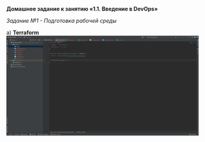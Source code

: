 **Домашнее задание к занятию «1.1. Введение в DevOps»**

_Задание №1 - Подготовка рабочей среды_

а) **Terraform**
![](image/terraform.png "Terraform")